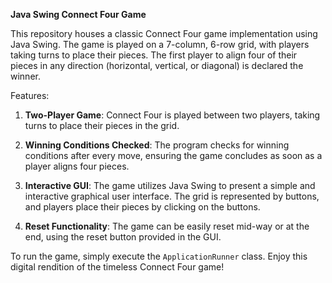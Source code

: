 **Java Swing Connect Four Game**

This repository houses a classic Connect Four game implementation using Java Swing. The game is played on a 7-column, 6-row grid, with players taking turns to place their pieces. The first player to align four of their pieces in any direction (horizontal, vertical, or diagonal) is declared the winner.

Features:

1. **Two-Player Game**: Connect Four is played between two players, taking turns to place their pieces in the grid.

2. **Winning Conditions Checked**: The program checks for winning conditions after every move, ensuring the game concludes as soon as a player aligns four pieces.

3. **Interactive GUI**: The game utilizes Java Swing to present a simple and interactive graphical user interface. The grid is represented by buttons, and players place their pieces by clicking on the buttons.

4. **Reset Functionality**: The game can be easily reset mid-way or at the end, using the reset button provided in the GUI.

To run the game, simply execute the `ApplicationRunner` class. Enjoy this digital rendition of the timeless Connect Four game!
